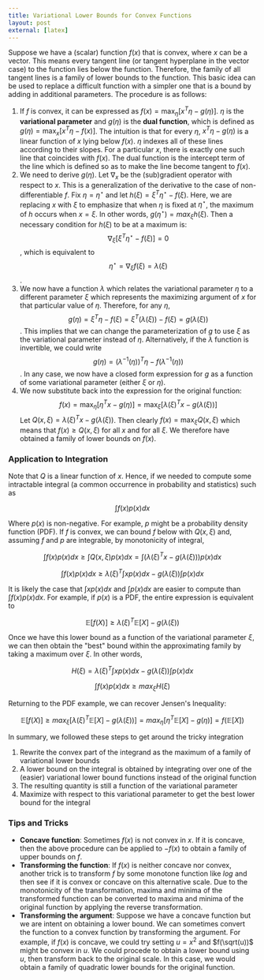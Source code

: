 ```yaml
---
title: Variational Lower Bounds for Convex Functions
layout: post
external: [latex]
---
```


Suppose we have a (scalar) function $f(x)$ that is convex, where $x$ can be a vector. This means every tangent line (or tangent hyperplane in the vector case) to the function lies below the function. Therefore, the family of all tangent lines is a family of lower bounds to the function. This basic idea can be used to replace a difficult function with a simpler one that is a bound by adding in additional parameters. The procedure is as follows:

1. If $f$ is convex, it can be expressed as $f(x) = \max_\eta [x^T\eta - g(\eta)]$. 
$\eta$ is the **variational parameter** and $g(\eta)$ is the **dual function**, which is defined as $g(\eta)=\max_x [x^T\eta - f(x)]$. The intuition is that for every $\eta$, $x^T\eta - g(\eta)$ is a linear function of $x$ lying below $f(x)$. $\eta$ indexes all of these lines according to their slopes. For a particular $x$, there is exactly one such line that coincides with $f(x)$. The dual function is the intercept term of the line which is defined so as to make the line become tangent to $f(x)$.
2. We need to derive $g(\eta)$. Let $\nabla_x$ be the (sub)gradient operator with respect to $x$. This is a generalization of the derivative to the case of non-differentiable $f$. Fix $\eta=\eta^\star$ and let $h(\xi) = \xi^T\eta^\star - f(\xi)$. Here, we are replacing $x$ with $\xi$ to emphasize that when $\eta$ is fixed at $\eta^\star$, the maximum of $h$ occurs when $x=\xi$. In other words, $g(\eta^\star)=max_\xi h(\xi)$. Then a necessary condition for $h(\xi)$ to be at a maximum is: 
$$\nabla_\xi[\xi^T\eta^\star - f(\xi)] = 0$$
, which is equivalent to
$$\eta^\star = \nabla_\xi f(\xi) = \lambda(\xi)$$ .
3. We now have a function $\lambda$ which relates the variational parameter $\eta$ to a different parameter $\xi$ which represents the maximizing argument of $x$ for that particular value of $\eta$. Therefore, for any $\eta$,
$$g(\eta) = \xi^T \eta - f(\xi) = \xi^T (\lambda(\xi)) - f(\xi) = g(\lambda(\xi))$$
. This implies that we can change the parameterization of $g$ to use $\xi$ as the variational parameter instead of $\eta$. Alternatively, if the $\lambda$ function is invertible, we could write 
$$g(\eta) = (\lambda^{-1}(\eta))^T \eta - f(\lambda^{-1}(\eta))$$
. In any case, we now have a closed form expression for $g$ as a function of some variational parameter (either $\xi$ or $\eta$).
4. We now substitute back into the expression for the original function: 
$$f(x) = \max_\eta [\eta^T x - g(\eta)] = \max_\xi [\lambda(\xi)^T x - g(\lambda(\xi))]$$
Let $Q(x,\xi) = \lambda(\xi)^T x - g(\lambda(\xi))$. Then clearly $f(x) = \max_\xi Q(x,\xi)$ which means that $f(x)\geq Q(x,\xi)$ for all $x$ and for all $\xi$. We therefore have obtained a family of lower bounds on $f(x)$.

### Application to Integration
Note that $Q$ is a linear function of $x$. Hence, if we needed to compute some intractable integral (a common occurrence in probability and statistics) such as 

$$\int f(x)p(x)dx$$

Where $p(x)$ is non-negative. For example, $p$ might be a probability density function (PDF). If $f$ is convex, we can bound $f$ below with $Q(x,\xi)$ and, assuming $f$ and $p$ are integrable, by monotonicity of integral,

$$\int f(x)p(x)dx \geq \int Q(x,\xi)p(x)dx = \int (\lambda(\xi)^T x - g(\lambda(\xi)))p(x) dx$$

$$\int f(x)p(x)dx \geq \lambda(\xi)^T \int x p(x)dx - g(\lambda(\xi))\int p(x) dx$$

It is likely the case that $\int x p(x)dx$ and $\int p(x) dx$ are easier to compute than $\int f(x)p(x)dx$. For example, if $p(x)$ is a PDF, the entire expression is equivalent to

$$\mathbb{E}[f(X)] \geq \lambda(\xi)^T \mathbb{E}[X] - g(\lambda(\xi))$$

Once we have this lower bound as a function of the variational parameter $\xi$, we can then obtain the "best" bound within the approximating family by taking a maximum over $\xi$. In other words, 

$$H(\xi) = \lambda(\xi)^T \int x p(x)dx - g(\lambda(\xi))\int p(x) dx$$

$$\int f(x)p(x)dx \geq max_\xi H(\xi)$$

Returning to the PDF example, we can recover Jensen's Inequality:

$$\mathbb{E}[f(X)] \geq max_\xi [\lambda(\xi)^T \mathbb{E}[X] - g(\lambda(\xi))] = max_\eta [\eta^T \mathbb{E}[X] - g(\eta)] = f(\mathbb{E}[X])$$

In summary, we followed these steps to get around the tricky integration

1. Rewrite the convex part of the integrand as the maximum of a family of variational lower bounds
2. A lower bound on the integral is obtained by integrating over one of the (easier) variational lower bound functions instead of the original function
3. The resulting quantity is still a function of the variational parameter
4. Maximize with respect to this variational parameter to get the best lower bound for the integral

### Tips and Tricks
* **Concave function**: Sometimes $f(x)$ is not convex in $x$. If it is concave, then the above procedure can be applied to $-f(x)$ to obtain a family of upper bounds on $f$. 
* **Transforming the function**: If $f(x)$ is neither concave nor convex, another trick is to transform $f$ by some monotone function like $log$ and then see if it is convex or concave on this alternative scale. Due to the monotonicity of the transformation, maxima and minima of the transformed function can be converted to maxima and minima of the original function by applying the reverse transformation.
* **Transforming the argument**: Suppose we have a concave function but we are intent on obtaining a lower bound. We can sometimes convert the function to a convex function by transforming the argument. For example, if $f(x)$ is concave, we could try setting $u=x^2$ and  $f(\sqrt(u))$ might be convex in $u$. We could procede to obtain a lower bound using $u$, then transform back to the original scale. In this case, we would obtain a family of quadratic lower bounds for the original function.
